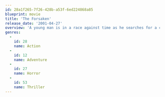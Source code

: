 ```yaml
---
id: 28a1f265-7f26-428b-a53f-6ed224868a85
blueprint: movie
title: 'The Forsaken'
release_date: '2001-04-27'
overview: 'A young man is in a race against time as he searches for a cure after becoming infected with a virus that will eventually turn him into a blood-sucking vampire.'
genres:
  -
    id: 28
    name: Action
  -
    id: 12
    name: Adventure
  -
    id: 27
    name: Horror
  -
    id: 53
    name: Thriller
---
```

